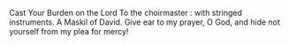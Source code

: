 Cast Your Burden on the Lord To the choirmaster : with stringed instruments. A Maskil of David. Give ear to my prayer, O God, and hide not yourself from my plea for mercy!
